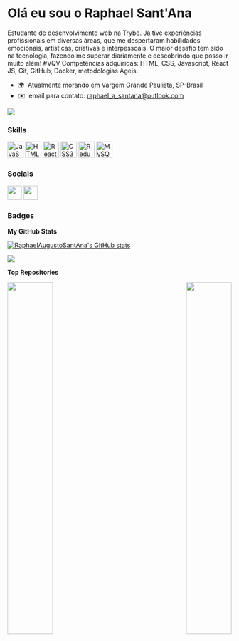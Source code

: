 Olá eu sou o Raphael Sant'Ana
=================================

Estudante de desenvolvimento web na Trybe. Já tive experiências profissionais em diversas áreas, que me despertaram habilidades emocionais, artísticas, criativas e interpessoais. O maior desafio tem sido na tecnologia, fazendo me superar diariamente e descobrindo que posso ir muito além! #VQV Competências adquiridas: HTML, CSS, Javascript, React JS, Git, GitHub, Docker, metodologias Ageis.

* 🌍  Atualmente morando em Vargem Grande Paulista, SP-Brasil
* ✉️  email para contato: [raphael\_a\_santana@outlook.com](mailto:raphael_a_santana@outlook.com)

<a href="https://www.github.com/RaphaelAugustoSantAna" target="_blank" rel="noreferrer"><img
src="https://img.shields.io/github/followers/RaphaelAugustoSantAna?logo=github&style=for-the-badge&color=84cc16&labelColor=1c1917" /></a>

### Skills


<p align="left">
<a href="https://developer.mozilla.org/en-US/docs/Web/JavaScript" target="_blank" rel="noreferrer"><img src="https://raw.githubusercontent.com/danielcranney/readme-generator/main/public/icons/skills/javascript-colored.svg" width="36" height="36" alt="JavaScript" /></a>
<a href="https://developer.mozilla.org/en-US/docs/Glossary/HTML5" target="_blank" rel="noreferrer"><img src="https://raw.githubusercontent.com/danielcranney/readme-generator/main/public/icons/skills/html5-colored.svg" width="36" height="36" alt="HTML5" /></a>
<a href="https://reactjs.org/" target="_blank" rel="noreferrer"><img src="https://raw.githubusercontent.com/danielcranney/readme-generator/main/public/icons/skills/react-colored.svg" width="36" height="36" alt="React" /></a>
<a href="https://www.w3.org/TR/CSS/#css" target="_blank" rel="noreferrer"><img src="https://raw.githubusercontent.com/danielcranney/readme-generator/main/public/icons/skills/css3-colored.svg" width="36" height="36" alt="CSS3" /></a>
<a href="https://redux.js.org/" target="_blank" rel="noreferrer"><img src="https://raw.githubusercontent.com/danielcranney/readme-generator/main/public/icons/skills/redux-colored.svg" width="36" height="36" alt="Redux" /></a>
<a href="https://www.mysql.com/" target="_blank" rel="noreferrer"><img src="https://raw.githubusercontent.com/danielcranney/readme-generator/main/public/icons/skills/mysql-colored.svg" width="36" height="36" alt="MySQL" /></a>
</p>


### Socials

<p align="left"> <a href="https://www.codepen.io/raphaelaugustosantana" target="_blank" rel="noreferrer"><img src="https://raw.githubusercontent.com/danielcranney/readme-generator/main/public/icons/socials/codepen.svg" width="32" height="32" /></a> <a href="https://www.linkedin.com/in/raphael-sant-ana/" target="_blank" rel="noreferrer"><img src="https://raw.githubusercontent.com/danielcranney/readme-generator/main/public/icons/socials/linkedin.svg" width="32" height="32" /></a></p>

### Badges

<b>My GitHub Stats</b>

<a href="http://www.github.com/RaphaelAugustoSantAna"><img src="https://github-readme-stats.vercel.app/api?username=RaphaelAugustoSantAna&show_icons=true&hide=&count_private=true&title_color=10b981&text_color=0891b2&icon_color=84cc16&bg_color=1c1917&hide_border=true&show_icons=true" alt="RaphaelAugustoSantAna's GitHub stats" /></a>

<a href="http://www.github.com/RaphaelAugustoSantAna"><img src="https://github-readme-streak-stats.herokuapp.com/?user=RaphaelAugustoSantAna&stroke=0891b2&background=1c1917&ring=10b981&fire=10b981&currStreakNum=0891b2&currStreakLabel=10b981&sideNums=0891b2&sideLabels=0891b2&dates=0891b2&hide_border=true" /></a>

<b>Top Repositories</b>

<div width="100%" align="center"><a href="https://github.com/RaphaelAugustoSantAna/calculadora-de-gorjetas" align="left"><img align="left" width="45%" src="https://github-readme-stats.vercel.app/api/pin/?username=RaphaelAugustoSantAna&repo=calculadora-de-gorjetas&title_color=10b981&text_color=0891b2&icon_color=84cc16&bg_color=1c1917&hide_border=true&locale=en" /></a><a href="https://github.com/RaphaelAugustoSantAna/trybe-exercicios" align="right"><img align="right" width="45%" src="https://github-readme-stats.vercel.app/api/pin/?username=RaphaelAugustoSantAna&repo=trybe-exercicios&title_color=10b981&text_color=0891b2&icon_color=84cc16&bg_color=1c1917&hide_border=true&locale=en" /></a></div><br /><br /><br /><br /><br /><br /><br />
